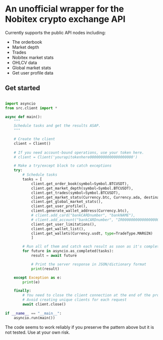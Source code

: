 # An unofficial wrapper for the Nobitex crypto exchange API

Currently supports the public API nodes including:
- The orderbook
- Market depth
- Trades
- Nobitex market stats
- OHLCV data
- Global market stats
- Get user profile data

## Get started

```python

import asyncio
from src.client import *

async def main():
    """
    Schedule tasks and get the results ASAP.
    """

    # Create the client
    client = Client()
    
    # If you need account-bound operations, use your token here.
    # client = Client('yourapitokenhere00000000000000000000')

    # Make a try/except block to catch exceptions
    try:
        # Schedule tasks
        tasks = [
            client.get_order_book(symbol=Symbol.BTCUSDT), 
            client.get_market_depth(symbol=Symbol.BTCUSDT), 
            client.get_trades(symbol=Symbol.BTCUSDT), 
            client.get_market_stats(Currency.btc, Currency.ada, destination_currency=Currency.usdt), 
            client.get_global_market_stats(),
            client.get_user_profile(), 
            client.generate_wallet_address(Currency.btc), 
            # client.add_card("bankCARDnumber", "bankNAME"), 
            # client.add_account("bankCARDnumber", "IR0000000000000000000000", "bankNAME"), 
            client.get_user_limitations(), 
            client.get_wallet_list(), 
            client.get_wallets(Currency.usdt, type=TradeType.MARGIN)
            ]

        # Run all of them and catch each result as soon as it's complete
        for future in asyncio.as_completed(tasks):
            result = await future

            # Print the server response in JSON/dictionary format
            print(result)

    except Exception as e:
        print(e)

    finally:
        # You need to close the client connection at the end of the program
        # Avoid creating unique clients for each request
        await client.close()
    
if __name__ == "__main__":
    asyncio.run(main())
```

The code seems to work reliably if you preserve the pattern above but it is not tested.
Use at your own risk.